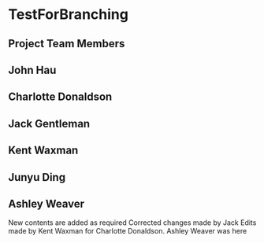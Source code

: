 # TestForBranching
## Project Team Members
## John Hau
## Charlotte Donaldson
## Jack Gentleman
## Kent Waxman
## Junyu Ding
## Ashley Weaver
New contents are added as required
Corrected changes made by Jack
Edits made by Kent Waxman for Charlotte Donaldson.
Ashley Weaver was here
